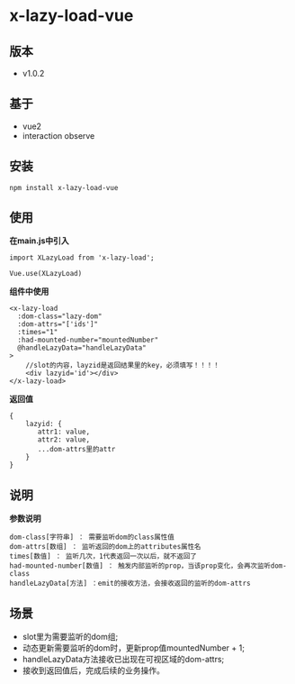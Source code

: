 # x-lazy-load-vue

## 版本
- v1.0.2

## 基于
- vue2
- interaction observe

## 安装

````
npm install x-lazy-load-vue
````

## 使用
**在main.js中引入**
````
import XLazyLoad from 'x-lazy-load';

Vue.use(XLazyLoad)
````

**组件中使用**

````
<x-lazy-load
  :dom-class="lazy-dom"
  :dom-attrs="['ids']"
  :times="1"
  :had-mounted-number="mountedNumber"
  @handleLazyData="handleLazyData"
>
    //slot的内容，layzid是返回结果里的key，必须填写！！！！
    <div lazyid='id'></div>
</x-lazy-load>
````

**返回值**

````
{
    lazyid: {
       attr1: value,
       attr2: value,
       ...dom-attrs里的attr
    }
}
````

## 说明
**参数说明**
````
dom-class[字符串] ： 需要监听dom的class属性值
dom-attrs[数组] ： 监听返回的dom上的attributes属性名
times[数值] ： 监听几次，1代表返回一次以后，就不返回了
had-mounted-number[数值] ： 触发内部监听的prop，当该prop变化，会再次监听dom-class
handleLazyData[方法] ：emit的接收方法，会接收返回的监听的dom-attrs
````

## 场景

- slot里为需要监听的dom组;
- 动态更新需要监听的dom时，更新prop值mountedNumber + 1;
- handleLazyData方法接收已出现在可视区域的dom-attrs;
- 接收到返回值后，完成后续的业务操作。




